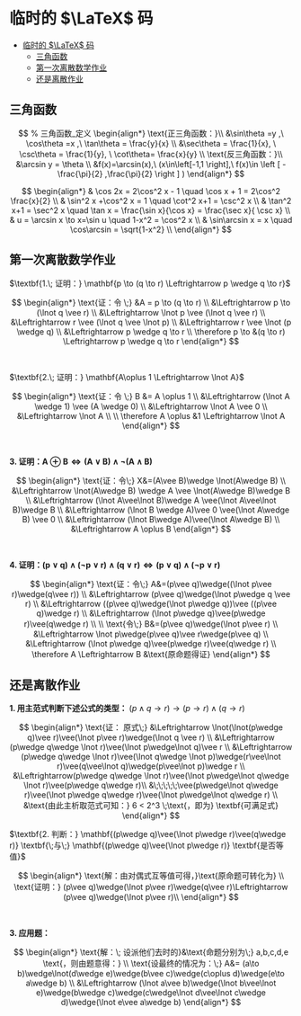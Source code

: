 # 临时的 $\LaTeX$ 码

<!-- @import "[TOC]" {cmd="toc" depthFrom=1 depthTo=6 orderedList=false} -->

<!-- code_chunk_output -->

- [临时的 $\LaTeX$ 码](#临时的-latex-码)
  - [三角函数](#三角函数)
  - [第一次离散数学作业](#第一次离散数学作业)
  - [还是离散作业](#还是离散作业)

<!-- /code_chunk_output -->

## 三角函数

$$
% 三角函数_定义
\begin{align*}
\text{正三角函数：}\\
&\sin\theta =y ,\ \cos\theta =x ,\ \tan\theta = \frac{y}{x} \\
&\sec\theta = \frac{1}{x}, \ \csc\theta = \frac{1}{y}, \ \cot\theta= \frac{x}{y} \\
\text{反三角函数：}\\
&\arcsin y = \theta \\
&f(x)=\arcsin(x),\ (x\in\left[-1,1 \right],\ f(x)\in \left [ -\frac{\pi}{2} ,\frac{\pi}{2}  \right ] )
\end{align*}
$$

$$
\begin{align*}
     & \cos 2x = 2\cos^2 x - 1 \quad \cos x + 1 = 2\cos^2 \frac{x}{2} \\
     & \sin^2 x +\cos^2 x = 1 \quad \cot^2 x+1 = \csc^2 x                                  \\
     & \tan^2 x+1 = \sec^2 x \quad \tan x = \frac{\sin x}{\cos x} = \frac{\sec x}{ \csc x} \\
     & u = \arcsin x \to x=\sin u \quad 1-x^2 = \cos^2 x                                   \\
     & \sin\arcsin x = x \quad \cos\arcsin = \sqrt{1-x^2}                                  \\
\end{align*}
$$

## 第一次离散数学作业

$\textbf{1.\; 证明：} \mathbf{p \to (q \to r) \Leftrightarrow p \wedge q \to r}$

$$
\begin{align*}
  \text{证：令 \;} &A = p \to (q \to r) \\
    &\Leftrightarrow p \to (\lnot q \vee r) \\
    &\Leftrightarrow \lnot p \vee (\lnot q \vee r) \\
    &\Leftrightarrow r \vee (\lnot q \vee \lnot p) \\
    &\Leftrightarrow r \vee \lnot (p \wedge q) \\
    &\Leftrightarrow p \wedge q \to r \\
  \therefore p \to &(q \to r) \Leftrightarrow p \wedge q \to r
\end{align*}
$$

<br>

$\textbf{2.\; 证明：} \mathbf{A\oplus 1 \Leftrightarrow \lnot A}$

$$
\begin{align*}
  \text{证：令 \;} B &= A \oplus 1 \\
    &\Leftrightarrow (\lnot A \wedge 1) \vee (A \wedge 0) \\
    &\Leftrightarrow \lnot A \vee 0 \\
    &\Leftrightarrow \lnot A \\
    \\
  \therefore A \oplus &1 \Leftrightarrow \lnot A
\end{align*}
$$

<br>

$\textbf{3. 证明：} \mathbf{A \oplus B \Leftrightarrow (A \vee B)\wedge\lnot(A\wedge B)}$

$$
\begin{align*}
  \text{证：令\;} X&=(A\vee B)\wedge \lnot(A\wedge B) \\
    &\Leftrightarrow \lnot(A\wedge B) \wedge A \vee \lnot(A\wedge B)\wedge B \\
    &\Leftrightarrow (\lnot A\vee\lnot B)\wedge A \vee(\lnot A\vee\lnot B)\wedge B \\
    &\Leftrightarrow (\lnot B \wedge A)\vee 0 \vee(\lnot A\wedge B) \vee 0 \\
    &\Leftrightarrow (\lnot B\wedge A)\vee(\lnot A\wedge B) \\
    &\Leftrightarrow A \oplus B
\end{align*}
$$

<br>

$\textbf{4. 证明：} \mathbf{(p\vee q)\wedge(\lnot p\vee r)\wedge(q\vee r)\Leftrightarrow (p\vee q)\wedge(\lnot p\vee r)}$

$$
\begin{align*}
  \text{证：令\;} A&=(p\vee q)\wedge((\lnot p\vee r)\wedge(q\vee r)) \\
  &\Leftrightarrow (p\vee q)\wedge(\lnot p\wedge q \vee r) \\
  &\Leftrightarrow ((p\vee q)\wedge(\lnot p\wedge q))\vee ((p\vee q)\wedge r) \\
  &\Leftrightarrow (\lnot p\wedge q)\vee(p\wedge r)\vee(q\wedge r) \\
  \\
  \text{令\;} B&=(p\vee q)\wedge(\lnot p\vee r) \\
  &\Leftrightarrow \lnot p\wedge(p\vee q)\vee r\wedge(p\vee q) \\
  &\Leftrightarrow (\lnot p\wedge q)\vee(p\wedge r)\vee(q\wedge r) \\
  \therefore A \Leftrightarrow B &\text{原命题得证}
\end{align*}
$$

## 还是离散作业

$\textbf{1. 用主范式判断下述公式的类型：}\; (p\wedge q \to r)\to(p\to r)\wedge(q\to r)$

$$
\begin{align*}
  \text{证： 原式\;} &\Leftrightarrow \lnot(\lnot(p\wedge q)\vee r)\vee(\lnot p\vee r)\wedge(\lnot q \vee r) \\
  &\Leftrightarrow (p\wedge q\wedge \lnot r)\vee(\lnot p\wedge\lnot q)\vee r \\
  &\Leftrightarrow (p\wedge q\wedge \lnot r)\vee(\lnot q\wedge \lnot p)\wedge(r\vee\lnot r)\vee(q\vee\lnot q)\wedge(p\vee\lnot p)\wedge r \\
  &\Leftrightarrow(p\wedge q\wedge \lnot r)\vee(\lnot p\wedge\lnot q\wedge \lnot r)\vee(p\wedge q\wedge r)\\ &\;\;\;\;\;\vee(p\wedge\lnot q\wedge r)\vee(\lnot p\wedge q\wedge r)\vee(\lnot p\wedge\lnot q\wedge r) \\
  &\text{由此主析取范式可知：} 6 < 2^3 \;\text{，即为} \textbf{可满足式}
\end{align*}
$$

$\textbf{2. 判断：} \mathbf{(p\wedge q)\vee(\lnot p\wedge r)\vee(q\wedge r)} \textbf{\;与\;} \mathbf{(p\wedge q)\vee(\lnot p\wedge r)} \textbf{是否等值}$

$$
\begin{align*}
  \text{解：由对偶式互等值可得，}\text{原命题可转化为} \\
  \text{证明：} (p\vee q)\wedge(\lnot p\vee r)\wedge(q\vee r)\Leftrightarrow (p\vee q)\wedge(\lnot p\vee r)\\
\end{align*}
$$

<br>

$\textbf{3. 应用题：}$

$$
\begin{align*}
  \text{解：\; 设派他们去时的}&\text{命题分别为\;} a,b,c,d,e \text{，则由题意得：} \\
  \text{设最终的情况为：\;} A&= (a\to b)\wedge\lnot(d\wedge e)\wedge(b\vee c)\wedge(c\oplus d)\wedge(e\to a\wedge b) \\
  &\Leftrightarrow (\lnot a\vee b)\wedge(\lnot b\vee\lnot e)\wedge(b\wedge c)\wedge(c\wedge\lnot d\vee\lnot c\wedge d)\wedge(\lnot e\vee a\wedge b)
\end{align*}
$$
